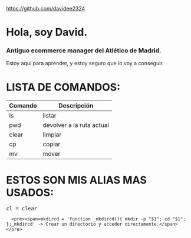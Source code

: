 https://github.com/davidee2324
# Hola, soy David.
### Antiguo ecommerce manager del Atlético de Madrid.  

 Estoy aquí para aprender, y estoy seguro que lo voy a conseguir.

# LISTA DE COMANDOS:
| Comando | Descripción                 |
|---------|-----------------------------|
 | ls     | listar                      |
 | pwd    | devolver a la ruta actual   |
 | clear  | limpiar                     |
 | cp     | copiar                      |
 | mv     | mover                       |

# ESTOS SON MIS ALIAS MAS USADOS:
<pre>cl = clear</pre>
      <pre><span>mkdircd = 'function _mkdircd(){ mkdir -p "$1"; cd "$1"; };_mkdircd' -> Crear un directorio y acceder directamente.</span></pre>